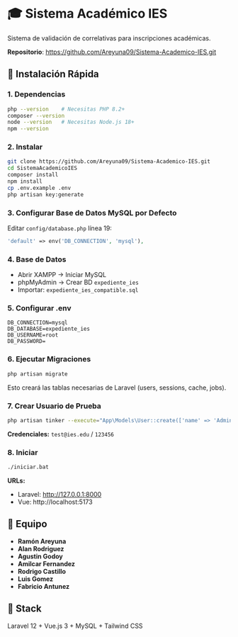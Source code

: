 # 🎓 Sistema Académico IES

Sistema de validación de correlativas para inscripciones académicas.

**Repositorio**: https://github.com/Areyuna09/Sistema-Academico-IES.git

## 🚀 Instalación Rápida

### 1. Dependencias

```bash
php --version    # Necesitas PHP 8.2+
composer --version
node --version   # Necesitas Node.js 18+
npm --version
```

### 2. Instalar

```bash
git clone https://github.com/Areyuna09/Sistema-Academico-IES.git
cd SistemaAcademicoIES
composer install
npm install
cp .env.example .env
php artisan key:generate
```

### 3. Configurar Base de Datos MySQL por Defecto

Editar `config/database.php` línea 19:

```php
'default' => env('DB_CONNECTION', 'mysql'),
```

### 4. Base de Datos

-   Abrir XAMPP → Iniciar MySQL
-   phpMyAdmin → Crear BD `expediente_ies`
-   Importar: `expediente_ies_compatible.sql`

### 5. Configurar .env

```env
DB_CONNECTION=mysql
DB_DATABASE=expediente_ies
DB_USERNAME=root
DB_PASSWORD=
```

### 6. Ejecutar Migraciones

```bash
php artisan migrate
```

Esto creará las tablas necesarias de Laravel (users, sessions, cache, jobs).

### 7. Crear Usuario de Prueba

```bash
php artisan tinker --execute="App\Models\User::create(['name' => 'Admin Test', 'email' => 'test@ies.edu', 'password' => bcrypt('123456')]); echo 'Usuario creado';"
```

**Credenciales:** `test@ies.edu` / `123456`

### 8. Iniciar

```bash
./iniciar.bat
```

**URLs:**

-   Laravel: http://127.0.0.1:8000
-   Vue: http://localhost:5173

## 👥 Equipo

-   **Ramón Areyuna**
-   **Alan Rodriguez**
-   **Agustin Godoy**
-   **Amilcar Fernandez**
-   **Rodrigo Castillo**
-   **Luis Gomez**
-   **Fabricio Antunez**

## 🔧 Stack

Laravel 12 + Vue.js 3 + MySQL + Tailwind CSS
